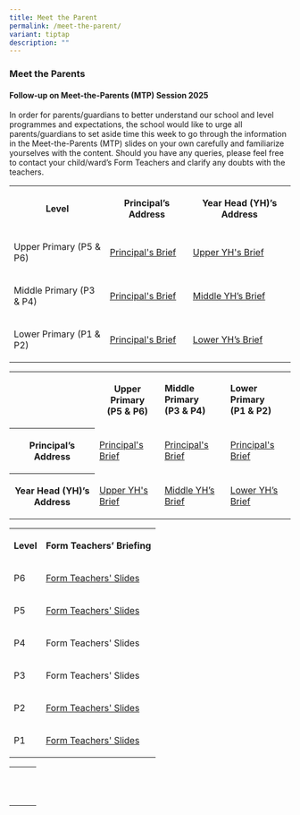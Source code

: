 ```yaml
---
title: Meet the Parent
permalink: /meet-the-parent/
variant: tiptap
description: ""
---
```

<h3>Meet the Parents</h3>
<h4>Follow-up on Meet-the-Parents (MTP) Session 2025</h4>
<p>In order for parents/guardians to better understand our school and level
programmes and expectations, the school would like to urge all parents/guardians
to set aside time this week to go through the information in the Meet-the-Parents
(MTP) slides on your own carefully and familiarize yourselves with the
content. Should you have any queries, please feel free to contact your
child/ward’s Form Teachers and clarify any doubts with the teachers.</p>
<p></p>
<table style="minWidth: 75px">
<colgroup>
<col>
<col>
<col>
</colgroup>
<tbody>
<tr>
<th rowspan="1" colspan="1">
<p>Level</p>
</th>
<th rowspan="1" colspan="1">
<p>Principal’s Address</p>
</th>
<th rowspan="1" colspan="1">
<p>Year Head (YH)’s Address</p>
</th>
</tr>
<tr>
<td rowspan="1" colspan="1">
<p>Upper Primary (P5 &amp; P6)</p>
</td>
<td rowspan="1" colspan="1">
<p><a href="https://drive.google.com/file/d/16CMMdoG03XrBDq-Wv3zuMBeFkRV23YW0/view" rel="noopener noreferrer nofollow" target="_blank">Principal's Brief</a>
</p>
</td>
<td rowspan="1" colspan="1">
<p><a href="https://drive.google.com/file/d/1uYlv5jNEyoQF9NRiQawiMwbNotY6jxaj/view" rel="noopener noreferrer nofollow" target="_blank">Upper YH's Brief</a>
</p>
</td>
</tr>
<tr>
<td rowspan="1" colspan="1">
<p>Middle Primary (P3 &amp; P4)</p>
</td>
<td rowspan="1" colspan="1">
<p><a href="https://drive.google.com/file/d/1TzTSci9x73PSkeAAddxAgwuTVS_eSOty/view" rel="noopener noreferrer nofollow" target="_blank">Principal's Brief</a>
</p>
</td>
<td rowspan="1" colspan="1">
<p><a href="https://drive.google.com/file/d/1-FWTSq4ozSUve4mEBOaxhOiKj8qeTAkY/view" rel="noopener noreferrer nofollow" target="_blank">Middle YH’s Brief</a>
</p>
</td>
</tr>
<tr>
<td rowspan="1" colspan="1">
<p>Lower Primary (P1 &amp; P2)</p>
</td>
<td rowspan="1" colspan="1">
<p><a href="https://drive.google.com/file/d/1t7LLVzIhJK0_yJK-lue90prfVvA0aNDo/view" rel="noopener noreferrer nofollow" target="_blank">Principal's Brief</a>
</p>
</td>
<td rowspan="1" colspan="1">
<p><a href="https://drive.google.com/file/d/1J-eaFpD_QJ7ix0shbXTHMD2vdPuF2WIM/view" rel="noopener noreferrer nofollow" target="_blank">Lower YH’s Brief</a>
</p>
</td>
</tr>
</tbody>
</table>
<table style="minWidth: 100px">
<colgroup>
<col>
<col>
<col>
<col>
</colgroup>
<tbody>
<tr>
<th rowspan="1" colspan="1">
<p></p>
</th>
<th rowspan="1" colspan="1">
<p>Upper Primary
<br>(P5 &amp; P6)</p>
</th>
<td rowspan="1" colspan="1">
<p><strong>Middle Primary </strong>
<br><strong>(P3 &amp; P4)</strong>
</p>
</td>
<td rowspan="1" colspan="1">
<p><strong>Lower Primary </strong>
<br><strong>(P1 &amp; P2)</strong>
</p>
</td>
</tr>
<tr>
<th rowspan="1" colspan="1">
<p>Principal’s Address</p>
</th>
<td rowspan="1" colspan="1">
<p><a href="https://drive.google.com/file/d/16CMMdoG03XrBDq-Wv3zuMBeFkRV23YW0/view" rel="noopener noreferrer nofollow" target="_blank">Principal's Brief</a>
</p>
</td>
<td rowspan="1" colspan="1">
<p><a href="https://drive.google.com/file/d/1TzTSci9x73PSkeAAddxAgwuTVS_eSOty/view" rel="noopener noreferrer nofollow" target="_blank">Principal's Brief</a>
</p>
</td>
<td rowspan="1" colspan="1">
<p><a href="https://drive.google.com/file/d/1t7LLVzIhJK0_yJK-lue90prfVvA0aNDo/view" rel="noopener noreferrer nofollow" target="_blank">Principal's Brief</a>
</p>
</td>
</tr>
<tr>
<th rowspan="1" colspan="1">
<p>Year Head (YH)’s Address</p>
</th>
<td rowspan="1" colspan="1">
<p><a href="https://drive.google.com/file/d/1uYlv5jNEyoQF9NRiQawiMwbNotY6jxaj/view" rel="noopener noreferrer nofollow" target="_blank">Upper YH's Brief</a>
</p>
</td>
<td rowspan="1" colspan="1">
<p><a href="https://drive.google.com/file/d/1-FWTSq4ozSUve4mEBOaxhOiKj8qeTAkY/view" rel="noopener noreferrer nofollow" target="_blank">Middle YH’s Brief</a>
</p>
</td>
<td rowspan="1" colspan="1">
<p><a href="https://drive.google.com/file/d/1J-eaFpD_QJ7ix0shbXTHMD2vdPuF2WIM/view" rel="noopener noreferrer nofollow" target="_blank">Lower YH’s Brief</a>
</p>
</td>
</tr>
</tbody>
</table>
<table style="minWidth: 50px">
<colgroup>
<col>
<col>
</colgroup>
<tbody>
<tr>
<th rowspan="1" colspan="1">
<p>Level</p>
</th>
<th rowspan="1" colspan="1">
<p>Form Teachers’ Briefing</p>
</th>
</tr>
<tr>
<td rowspan="1" colspan="1">
<p>P6</p>
</td>
<td rowspan="1" colspan="1">
<p><a href="https://drive.google.com/file/d/1sS97GWJwws_0JsinuV3T29OOOrVunBX-/view" rel="noopener noreferrer nofollow" target="_blank">Form Teachers' Slides</a>
</p>
</td>
</tr>
<tr>
<td rowspan="1" colspan="1">
<p>P5</p>
</td>
<td rowspan="1" colspan="1">
<p><a href="https://drive.google.com/file/d/1wG1VH1xFCA0ToNOUtIEpxhE3oq7VBFmI/view" rel="noopener noreferrer nofollow" target="_blank">Form Teachers' Slides</a>
</p>
</td>
</tr>
<tr>
<td rowspan="1" colspan="1">
<p>P4</p>
</td>
<td rowspan="1" colspan="1">
<p>Form Teachers' Slides</p>
</td>
</tr>
<tr>
<td rowspan="1" colspan="1">
<p>P3</p>
</td>
<td rowspan="1" colspan="1">
<p>Form Teachers' Slides</p>
</td>
</tr>
<tr>
<td rowspan="1" colspan="1">
<p>P2</p>
</td>
<td rowspan="1" colspan="1">
<p><a href="https://drive.google.com/file/d/1oHDsbXMhwZxUXgId-86UbDRjmvw8dUVt/view" rel="noopener noreferrer nofollow" target="_blank">Form Teachers' Slides</a>
</p>
</td>
</tr>
<tr>
<td rowspan="1" colspan="1">
<p>P1</p>
</td>
<td rowspan="1" colspan="1">
<p><a href="https://drive.google.com/file/d/1nCM1LpVvEtNB7SY0GfT7YA48CWJSYgcG/view" rel="noopener noreferrer nofollow" target="_blank">Form Teachers' Slides</a>
</p>
</td>
</tr>
</tbody>
</table>
<p></p>
<p></p>
<table style="minWidth: 75px">
<colgroup>
<col>
<col>
<col>
</colgroup>
<tbody>
<tr>
<th rowspan="1" colspan="1">
<p></p>
</th>
<th rowspan="1" colspan="1">
<p></p>
</th>
<th rowspan="1" colspan="1">
<p></p>
</th>
</tr>
<tr>
<td rowspan="1" colspan="1">
<p></p>
</td>
<td rowspan="1" colspan="1">
<p></p>
</td>
<td rowspan="1" colspan="1">
<p></p>
</td>
</tr>
<tr>
<td rowspan="1" colspan="1">
<p></p>
</td>
<td rowspan="1" colspan="1">
<p></p>
</td>
<td rowspan="1" colspan="1">
<p></p>
</td>
</tr>
</tbody>
</table>
<p></p>